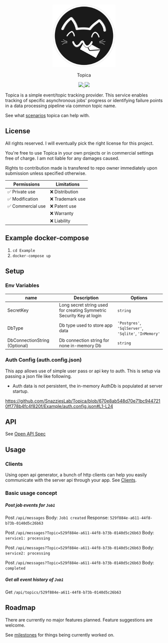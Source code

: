 <p align="center">
<img height="200" src="Source/Assets/Logo.svg"/>
</p>
<p align="center">
 Topica
</p>
<p align="center">
<a href="https://github.com/SnazziesLab/Topica/releases">
<img src="https://img.shields.io/github/v/release/SnazziesLab/Topica?style=flat-square"/>
</a>
<img src="https://github.com/SnazziesLab/Topica/actions/workflows/docker-publish.yml/badge.svg?branch=master"/>
</p>

Topica is a simple event/topic tracking provider.
This service enables tracking of specific asynchronous jobs' progress or identifying failure points in a data processing pipeline via common topic name.

See what [scenarios](./Scenarios) topica can help with.

## License

All rights reserved.
I will eventually pick the right license for this project.

You're free to use Topica in your own projects or in commercial settings free of charge. I am not liable for any damages caused.

Rights to contribution made is transfered to repo owner immediately upon submission unless specified otherwise.

| Permissions       | Limitations      |
| ----------------- | ---------------- |
| ✅ Private use    | ❌ Distribution  |
| ✅ Modification   | ❌ Trademark use |
| ✅ Commercial use | ❌ Patent use    |
|                   | ❌ Warranty      |
|                   | ❌ Liability     |

## Example docker-compose

1. `cd Example`
2. `docker-compose up`

## Setup

### Env Variables

| name                          | Description                                                          | Options                                               |
| ----------------------------- | -------------------------------------------------------------------- | ----------------------------------------------------- |
| SecretKey                     | Long secret string used for creating Symmetric Security Key at login | `string`                                              |
| DbType                        | Db type used to store app data                                       | `'Postgres'`, `'SqlServer'`, `'Sqlite'`, `'InMemory'` |
| DbConnectionString (Optional) | Db connection string for none in-memory Db                           | `string`                                              |

### Auth Config (auth.config.json)

This app allows use of simple user pass or api key to auth. This is setup via passing a json file like following.

- Auth data is not persistent, the in-memory AuthDb is populated at server startup.

https://github.com/SnazziesLab/Topica/blob/670e8ab548d70e71bc9447210ff778b4fc4f820f/Example/auth.config.json#L1-L24

## API

See [Open API Spec](./Source/Topica.Server/Topica.Server/Swagger/Swagger.json)

## Usage

### Clients

Using open api generator, a bunch of http clients can help you easily communicate with the server api through your app.
See [Clients]("./Source/Clients).

### Basic usage concept

##### Post job events for `Job1`

Post `/api/messages`
Body: `Job1 created`
Response: `529f884e-a611-44f8-b73b-0140d5c26b63`

Post `/api/messages?Topic=529f884e-a611-44f8-b73b-0140d5c26b63`
Body: `service1: processing`

Post `/api/messages?Topic=529f884e-a611-44f8-b73b-0140d5c26b63`
Body: `service2: processing`

Post `/api/messages?Topic=529f884e-a611-44f8-b73b-0140d5c26b63`
Body: `completed`

##### Get all event history of `Job1`

Get `/api/topics/529f884e-a611-44f8-b73b-0140d5c26b63`

## Roadmap

There are currently no major features planned. Feature suggestions are welcome.

See [milestones](https://github.com/SnazziesLab/Topica/milestones) for things being currently worked on.
